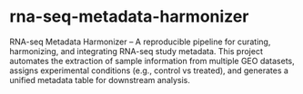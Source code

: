# rna-seq-metadata-harmonizer
RNA-seq Metadata Harmonizer – A reproducible pipeline for curating, harmonizing, and integrating RNA-seq study metadata. This project automates the extraction of sample information from multiple GEO datasets, assigns experimental conditions (e.g., control vs treated), and generates a unified metadata table for downstream analysis.
